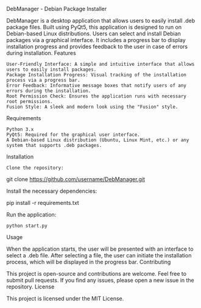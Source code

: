 DebManager - Debian Package Installer

DebManager is a desktop application that allows users to easily install .deb package files. Built using PyQt5, this application is designed to run on Debian-based Linux distributions. Users can select and install Debian packages via a graphical interface. It includes a progress bar to display installation progress and provides feedback to the user in case of errors during installation.
Features

    User-Friendly Interface: A simple and intuitive interface that allows users to easily install packages.
    Package Installation Progress: Visual tracking of the installation process via a progress bar.
    Error Feedback: Informative message boxes that notify users of any errors during the installation.
    Root Permission Check: Ensures the application runs with necessary root permissions.
    Fusion Style: A sleek and modern look using the "Fusion" style.

Requirements

    Python 3.x
    PyQt5: Required for the graphical user interface.
    A Debian-based Linux distribution (Ubuntu, Linux Mint, etc.) or any system that supports .deb packages.

Installation

    Clone the repository:

git clone https://github.com/username/DebManager.git

Install the necessary dependencies:

pip install -r requirements.txt

Run the application:

    python start.py

Usage

When the application starts, the user will be presented with an interface to select a .deb file. After selecting a file, the user can initiate the installation process, which will be displayed in the progress bar.
Contributing

This project is open-source and contributions are welcome. Feel free to submit pull requests. If you find any issues, please open a new issue in the repository.
License

This project is licensed under the MIT License.
